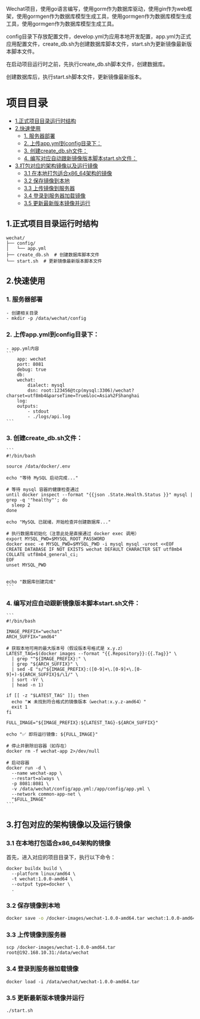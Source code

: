 Wechat项目，使用go语言编写，使用gorm作为数据库驱动，使用gin作为web框架，使用gormgen作为数据库模型生成工具，使用gormgen作为数据库模型生成工具，使用gormgen作为数据库模型生成工具。

config目录下存放配置文件，develop.yml为应用本地开发配置，app.yml为正式应用配置文件，create_db.sh为创建数据库脚本文件，start.sh为更新镜像最新版本脚本文件。

在启动项目运行时之前，先执行create_db.sh脚本文件，创建数据库。

创建数据库后，执行start.sh脚本文件，更新镜像最新版本。

# 项目目录
- [1.正式项目目录运行时结构](#1正式项目目录运行时结构)
- [2.快速使用](#2快速使用)
    - [1. 服务器部署](#1-服务器部署)
    - [2. 上传app.yml到config目录下：](#2-上传appyml到config目录下)
    - [3. 创建create_db.sh文件：](#3-创建create_dbsh文件)
    - [4. 编写对应自动跟新镜像版本脚本start.sh文件：](#4-编写对应自动跟新镜像版本脚本startsh文件)
- [3.打包对应的架构镜像以及运行镜像](#3打包对应的架构镜像以及运行镜像)
    - [3.1 在本地打包适合x86_64架构的镜像](#31-在本地打包适合x86_64架构的镜像)
    - [3.2 保存镜像到本地](#32-保存镜像到本地)
    - [3.3 上传镜像到服务器](#33-上传镜像到服务器)
    - [3.4 登录到服务器加载镜像](#34-登录到服务器加载镜像)
    - [3.5 更新最新版本镜像并运行](#35-更新最新版本镜像并运行)


## 1.正式项目目录运行时结构

```
wechat/
├── config/
│   └── app.yml
├── create_db.sh  # 创建数据库脚本文件
└── start.sh  # 更新镜像最新版本脚本文件
```

## 2.快速使用
### 1. 服务器部署
    - 创建相关目录
    - mkdir -p /data/wechat/config
### 2. 上传app.yml到config目录下：
    - app.yml内容
    ```
        app: wechat
        port: 8081
        debug: true
        db:
        wechat:
            dialect: mysql
            dsn: root:123456@tcp(mysql:3306)/wechat?charset=utf8mb4&parseTime=True&loc=Asia%2FShanghai
        log:
        outputs:
            - stdout
            - ./logs/api.log
    ```
### 3. 创建create_db.sh文件：
    ```
    #!/bin/bash

    source /data/docker/.env
    
    echo "等待 MySQL 启动完成..."
    
    # 等待 mysql 容器的健康检查通过
    until docker inspect --format "{{json .State.Health.Status }}" mysql | grep -q '"healthy"'; do
      sleep 2
    done
    
    echo "MySQL 已就绪，开始检查并创建数据库..."
    
    # 执行数据库初始化（注意此处是直接通过 docker exec 调用）
    export MYSQL_PWD=$MYSQL_ROOT_PASSWORD
    docker exec -e MYSQL_PWD=$MYSQL_PWD -i mysql mysql -uroot <<EOF
    CREATE DATABASE IF NOT EXISTS wechat DEFAULT CHARACTER SET utf8mb4 COLLATE utf8mb4_general_ci;
    EOF
    unset MYSQL_PWD
    
    
    echo "数据库创建完成"
    ```
### 4. 编写对应自动跟新镜像版本脚本start.sh文件：
    ```
    #!/bin/bash

    IMAGE_PREFIX="wechat"
    ARCH_SUFFIX="amd64"
    
    # 获取本地可用的最大版本号（假设版本号格式是 x.y.z）
    LATEST_TAG=$(docker images --format "{{.Repository}}:{{.Tag}}" \
      | grep "^${IMAGE_PREFIX}:" \
      | grep "${ARCH_SUFFIX}" \
      | sed -E "s/^${IMAGE_PREFIX}:([0-9]+\.[0-9]+\.[0-9]+)-${ARCH_SUFFIX}$/\1/" \
      | sort -Vr \
      | head -n 1)
    
    if [[ -z "$LATEST_TAG" ]]; then
      echo "❌ 未找到符合格式的镜像版本（wechat:x.y.z-amd64）"
      exit 1
    fi
    
    FULL_IMAGE="${IMAGE_PREFIX}:${LATEST_TAG}-${ARCH_SUFFIX}"
    
    echo "✅ 即将运行镜像: ${FULL_IMAGE}"
    
    # 停止并删除旧容器（如存在）
    docker rm -f wechat-app 2>/dev/null
    
    # 启动容器
    docker run -d \
      --name wechat-app \
      --restart=always \
      -p 8081:8081 \
      -v /data/wechat/config/app.yml:/app/config/app.yml \
      --network common-app-net \
      "$FULL_IMAGE"
    ```


## 3.打包对应的架构镜像以及运行镜像
### 3.1 在本地打包适合x86_64架构的镜像
首先，进入对应的项目目录下，执行以下命令：

```
docker buildx build \
  --platform linux/amd64 \
  -t wechat:1.0.0-amd64 \
  --output type=docker \
  .
```

### 3.2 保存镜像到本地

```bash
docker save -o /docker-images/wechat-1.0.0-amd64.tar wechat:1.0.0-amd64
```

### 3.3 上传镜像到服务器

```
scp /docker-images/wechat-1.0.0-amd64.tar root@192.168.10.31:/data/wechat
```
### 3.4 登录到服务器加载镜像
```
docker load -i /data/wechat/wechat-1.0.0-amd64.tar
```
### 3.5 更新最新版本镜像并运行
``` 
./start.sh
```
